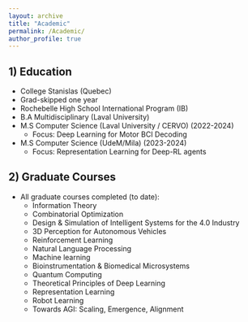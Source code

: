```yaml
---
layout: archive
title: "Academic"
permalink: /Academic/
author_profile: true
---
```


## 1) Education 

- College Stanislas (Quebec)
- Grad-skipped one year
- Rochebelle High School International Program (IB)
- B.A Multidisciplinary (Laval University)
- M.S Computer Science (Laval University / CERVO) (2022-2024) 
    * Focus: Deep Learning for Motor BCI Decoding 
- M.S Computer Science (UdeM/Mila) (2023-2024) 
    * Focus: Representation Learning for Deep-RL agents
 



## 2) Graduate Courses

- All graduate courses completed (to date):
    * Information Theory
    * Combinatorial Optimization
    * Design & Simulation of Intelligent Systems for the 4.0 Industry
    * 3D Perception for Autonomous Vehicles
    * Reinforcement Learning
    * Natural Language Processing
    * Machine learning
    * Bioinstrumentation & Biomedical Microsystems
    * Quantum Computing
    * Theoretical Principles of Deep Learning
    * Representation Learning
    * Robot Learning 
    * Towards AGI: Scaling, Emergence, Alignment
